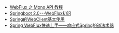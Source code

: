 - [WebFlux 之 Mono API 教程](https://www.xttblog.com/?p=3885)
- [Springboot 2.0---WebFlux初识](https://www.jianshu.com/p/2db1ecacb770)
- [Spring的WebClient基本使用](https://www.cnblogs.com/grasp/p/12179906.html)
- [Spring WebFlux快速上手——响应式Spring的道法术器](https://blog.csdn.net/get_set/article/details/79480233)